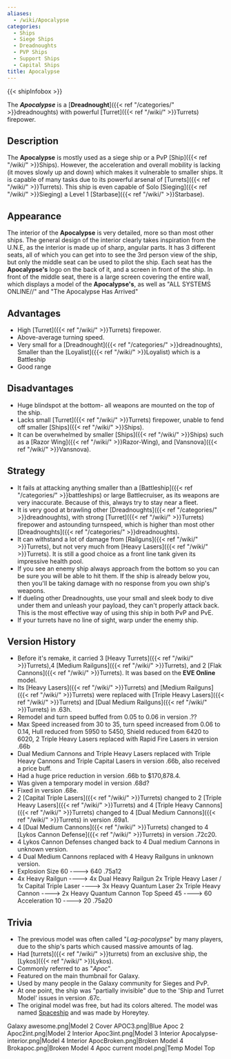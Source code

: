 ```yaml
---
aliases:
  - /wiki/Apocalypse
categories:
  - Ships
  - Siege Ships
  - Dreadnoughts
  - PVP Ships
  - Support Ships
  - Capital Ships
title: Apocalypse
---
```


{{< shipInfobox >}}

The **_Apocalypse_** is a [**Dreadnought**]({{< ref "/categories/" >}}dreadnoughts) with powerful [Turret]({{< ref "/wiki/" >}}Turrets) firepower.

## Description

The **Apocalypse** is mostly used as a siege ship or a PvP [Ship]({{< ref "/wiki/" >}}Ships). However, the acceleration and overall mobility is lacking (it moves slowly up and down) which makes it vulnerable to smaller ships. It is capable of many tasks due to its powerful arsenal of [Turrets]({{< ref "/wiki/" >}}Turrets). This ship is even capable of Solo [Sieging]({{< ref "/wiki/" >}}Sieging) a Level 1 [Starbase]({{< ref "/wiki/" >}}Starbase).

## Appearance

The interior of the **Apocalypse** is very detailed, more so than most other ships. The general design of the interior clearly takes inspiration from the U.N.E, as the interior is made up of sharp, angular parts. It has 3 different seats, all of which you can get into to see the 3rd person view of the ship, but only the middle seat can be used to pilot the ship. Each seat has the **Apocalypse's** logo on the back of it, and a screen in front of the ship. In front of the middle seat, there is a large screen covering the entire wall, which displays a model of the **Apocalypse's**, as well as "ALL SYSTEMS ONLINE//" and "The Apocalypse Has Arrived"

## Advantages

- High [Turret]({{< ref "/wiki/" >}}Turrets) firepower.
- Above-average turning speed.
- Very small for a [Dreadnought]({{< ref "/categories/" >}}dreadnoughts), Smaller than the [Loyalist]({{< ref "/wiki/" >}}Loyalist) which is a Battleship
- Good range

## Disadvantages

- Huge blindspot at the bottom- all weapons are mounted on the top of the ship.
- Lacks small [Turret]({{< ref "/wiki/" >}}Turrets) firepower, unable to fend off smaller [Ships]({{< ref "/wiki/" >}}Ships).
- It can be overwhelmed by smaller [Ships]({{< ref "/wiki/" >}}Ships) such as a [Razor Wing]({{< ref "/wiki/" >}}Razor-Wing), and [Vansnova]({{< ref "/wiki/" >}}Vansnova).

## Strategy

- It fails at attacking anything smaller than a [Battleship]({{< ref "/categories/" >}}battleships) or large Battlecruiser, as its weapons are very inaccurate. Because of this, always try to stay near a fleet.
- It is very good at brawling other [Dreadnoughts]({{< ref "/categories/" >}}dreadnoughts), with strong [Turret]({{< ref "/wiki/" >}}Turrets) firepower and astounding turnspeed, which is higher than most other [Dreadnoughts]({{< ref "/categories/" >}}dreadnoughts).
- It can withstand a lot of damage from [Railguns]({{< ref "/wiki/" >}}Turrets), but not very much from [Heavy Lasers]({{< ref "/wiki/" >}}Turrets). It is still a good choice as a front line tank given its impressive health pool.
- If you see an enemy ship always approach from the bottom so you can be sure you will be able to hit them. If the ship is already below you, then you'll be taking damage with no response from you own ship's weapons.
- If dueling other Dreadnoughts, use your small and sleek body to dive under them and unleash your payload, they can't properly attack back. This is the most effective way of using this ship in both PvP and PvE.
- If your turrets have no line of sight, warp under the enemy ship.

## Version History

- Before it's remake, it carried 3 [Heavy Turrets]({{< ref "/wiki/" >}}Turrets),4 [Medium Railguns]({{< ref "/wiki/" >}}Turrets), and 2 [Flak Cannons]({{< ref "/wiki/" >}}Turrets). It was based on the **EVE Online** model.
- Its [Heavy Lasers]({{< ref "/wiki/" >}}Turrets) and [Medium Railguns]({{< ref "/wiki/" >}}Turrets) were replaced with [Triple Heavy Lasers]({{< ref "/wiki/" >}}Turrets) and [Dual Medium Railguns]({{< ref "/wiki/" >}}Turrets) in .63h.
- Remodel and turn speed buffed from 0.05 to 0.06 in version .??
- Max Speed increased from 30 to 35, turn speed increased from 0.06 to 0.14, Hull reduced from 5950 to 5450, Shield reduced from 6420 to 6020, 2 Triple Heavy Lasers replaced with Rapid Fire Lasers in version .66b
- Dual Medium Cannons and Triple Heavy Lasers replaced with Triple Heavy Cannons and Triple Capital Lasers in version .66b, also received a price buff.
- Had a huge price reduction in version .66b to $170,878.4.
- Was given a temporary model in version .68d?
- Fixed in version .68e.
- 2 [Capital Triple Lasers]({{< ref "/wiki/" >}}Turrets) changed to 2 [Triple Heavy Lasers]({{< ref "/wiki/" >}}Turrets) and 4 [Triple Heavy Cannons]({{< ref "/wiki/" >}}Turrets) changed to 4 [Dual Medium Cannons]({{< ref "/wiki/" >}}Turrets) in version .69a1.
- 4 [Dual Medium Cannons]({{< ref "/wiki/" >}}Turrets) changed to 4 [Lykos Cannon Defense]({{< ref "/wiki/" >}}Turrets) in version .72c20.
- 4 Lykos Cannon Defenses changed back to 4 Dual medium Cannons in unknown version.
- 4 Dual Medium Cannons replaced with 4 Heavy Railguns in unknown version.
- Explosion Size 60 ----> 640 .75a12
- 4x Heavy Railgun ----> 4x Dual Heavy Railgun 2x Triple Heavy Laser / 1x Capital Triple Laser ----> 3x Heavy Quantum Laser 2x Triple Heavy Cannon ----> 2x Heavy Quantum Cannon Top Speed 45 ----> 60 Acceleration 10 ----> 20 .75a20

## Trivia

- The previous model was often called "_Lag-pocalypse_" by many players, due to the ship's parts which caused massive amounts of lag.
- Had [turrets]({{< ref "/wiki/" >}}turrets) from an exclusive ship, the [Lykos]({{< ref "/wiki/" >}}Lykos).
- Commonly referred to as "_Apoc_". 
- Featured on the main thumbnail for Galaxy.
- Used by many people in the Galaxy community for Sieges and PvP.
- At one point, the ship was "partially invisible" due to the 'Ship and Turret Model' issues in version .67c.
- The original model was free, but had its colors altered. The model was named [Spaceship](https://www.roblox.com/library/36420606/Spaceship) and was made by Horeytey.

Galaxy awesome.png|Model 2 Cover APOC3.png|Blue Apoc 2 Apoc2int.png|Model 2 Interior Apoc3int.png|Model 3 Interior Apocalypse-interior.png|Model 4 Interior ApocBroken.png|Broken Model 4 Brokapoc.png|Broken Model 4 Apoc current model.png|Temp Model Top
